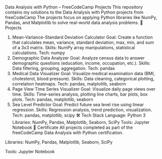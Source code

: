 Data Analysis with Python – FreeCodeCamp Projects
This repository contains my solutions to the Data Analysis with Python projects from freeCodeCamp
The projects focus on applying Python libraries like NumPy, Pandas, and Matplotlib to solve real-world data analysis problems.
📂 Projects
1. Mean-Variance-Standard Deviation Calculator
Goal: Create a function that calculates mean, variance, standard deviation, max, min, and sum of a 3x3 matrix.
Skills: NumPy array manipulations, statistical calculations.
Tech: numpy
2. Demographic Data Analyzer
Goal: Analyze census data to answer demographic questions (education, income, occupation, etc.).
Skills: Data filtering, grouping, aggregation.
Tech: pandas
3. Medical Data Visualizer
Goal: Visualize medical examination data (BMI, cholesterol, blood pressure).
Skills: Data cleaning, categorical plotting, correlation heatmaps.
Tech: pandas, matplotlib, seaborn
4. Page View Time Series Visualizer
Goal: Visualize daily page views over time.
Skills: Time-series analysis, plotting line charts, bar plots, box plots.
Tech: pandas, matplotlib, seaborn
5. Sea Level Predictor
Goal: Predict future sea level rise using linear regression.
Skills: Regression analysis, trend prediction, visualization.
Tech: pandas, matplotlib, scipy
🛠️ Tech Stack
Language: Python 3
Libraries: NumPy, Pandas, Matplotlib, Seaborn, SciPy
Tools: Jupyter Notebook
📖 Certificate
All projects completed as part of the freeCodeCamp Data Analysis with Python certification.

Libraries: NumPy, Pandas, Matplotlib, Seaborn, SciPy

Tools: Jupyter Notebook
